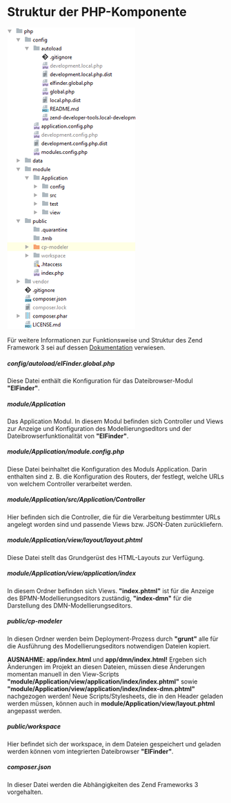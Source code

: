 # Struktur der PHP-Komponente
![Ordnerinhalt 'php'](../docs/folder-php.png "Ordnerinhalt 'php'")

Für weitere Informationen zur Funktionsweise und Struktur des Zend Framework 3 sei auf dessen [Dokumentation](https://framework.zend.com/learn) verwiesen.

##### config/autoload/elFinder.global.php
 Diese Datei enthält die Konfiguration für das Dateibrowser-Modul **"ElFinder"**.
##### module/Application
 Das Application Modul. In diesem Modul befinden sich Controller und Views zur Anzeige und Konfiguration des Modellierungseditors und der Dateibrowserfunktionalität von **"ElFinder"**.
##### module/Application/module.config.php
 Diese Datei beinhaltet die Konfiguration des Moduls Application. Darin enthalten sind z. B. die Konfiguration des Routers, der festlegt, welche URLs von welchem Controller verarbeitet werden.
##### module/Application/src/Application/Controller
 Hier befinden sich die Controller, die für die Verarbeitung bestimmter URLs angelegt worden sind und passende Views bzw. JSON-Daten zurückliefern.
##### module/Application/view/layout/layout.phtml
 Diese Datei stellt das Grundgerüst des HTML-Layouts zur Verfügung.
##### module/Application/view/application/index
 In diesem Ordner befinden sich Views. **"index.phtml"** ist für die Anzeige des BPMN-Modellierungseditors zuständig, **"index-dmn"** für die Darstellung des DMN-Modellierungseditors.
##### public/cp-modeler
 In diesen Ordner werden beim Deployment-Prozess durch **"grunt"** alle für die Ausführung des Modellierungseditors notwendigen Dateien kopiert.
 
 **AUSNAHME: app/index.html** und **app/dmn/index.html!** Ergeben sich Änderungen im Projekt an diesen Dateien, müssen diese Änderungen momentan manuell
in den View-Scripts **"module/Application/view/application/index/index.phtml"** sowie **"module/Application/view/application/index/index-dmn.phtml"** nachgezogen werden!
Neue Scripts/Stylesheets, die in den Header geladen werden müssen, können auch in **module/Application/view/layout.phtml** angepasst werden.
##### public/workspace
 Hier befindet sich der workspace, in dem Dateien gespeichert und geladen werden können vom integrierten Dateibrowser **"ElFinder"**.
##### composer.json
 In dieser Datei werden die Abhängigkeiten des Zend Frameworks 3 vorgehalten.